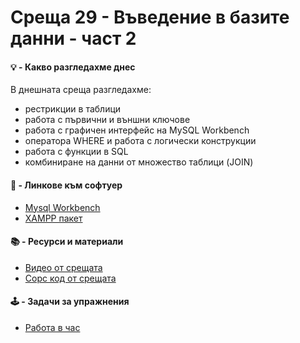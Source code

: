 # Среща 29 - Въведение в базите данни - част 2
 
#### 💡 - Какво разгледахме днес
В днешната среща разгледахме:
- рестрикции в таблици
- работа с първични и външни ключове
- работа с графичен интерфейс на MySQL Workbench
- оператора WHERE и работа с логически конструкции
- работа с функции в SQL
- комбиниране на данни от множество таблици (JOIN)

#### 🔗 - Линкове към софтуер
- [Mysql Workbench](https://www.mysql.com/products/workbench/)
- [XAMPP пакет](https://www.apachefriends.org/)

 #### 📚 - Ресурси и материали
- [Видео от срещата](https://www.youtube.com/watch?v=yEX5EsmRB-8&list=PLyZOguednhL7C1GkRRIMZ7P5d6UQ0cT8D&index=29)
- [Сорс код от срещата](./source/)

 #### 🕹️ - Задачи за упражнения
- [Работа в час](./cw/README.md)
